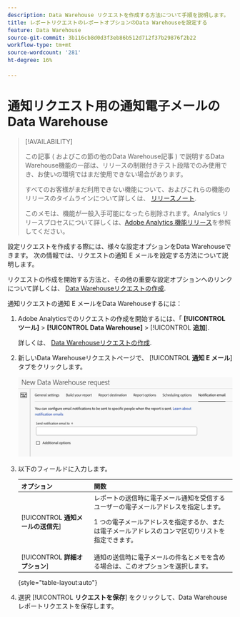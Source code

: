 ```yaml
---
description: Data Warehouse リクエストを作成する方法について手順を説明します。
title: レポートリクエストのレポートオプションのData Warehouseを設定する
feature: Data Warehouse
source-git-commit: 3b116cb8d0d3f3eb86b512d712f37b29876f2b22
workflow-type: tm+mt
source-wordcount: '281'
ht-degree: 16%

---
```


# 通知リクエスト用の通知電子メールのData Warehouse

>[!AVAILABILITY]
>
>この記事 ( およびこの節の他のData Warehouse記事 ) で説明するData Warehouse機能の一部は、リリースの制限付きテスト段階でのみ使用でき、お使いの環境ではまだ使用できない場合があります。
>
>すべてのお客様がまだ利用できない機能について、およびこれらの機能のリリースのタイムラインについて詳しくは、 [リリースノート](/help/release-notes/latest.md).
>
>このメモは、機能が一般入手可能になったら削除されます。Analytics リリースプロセスについて詳しくは、[Adobe Analytics 機能リリース](/help/release-notes/releases.md)を参照してください。

設定リクエストを作成する際には、様々な設定オプションをData Warehouseできます。 次の情報では、リクエストの通知 E メールを設定する方法について説明します。

リクエストの作成を開始する方法と、その他の重要な設定オプションへのリンクについて詳しくは、 [Data Warehouseリクエストの作成](/help/export/data-warehouse/create-request/t-dw-create-request.md).

通知リクエストの通知 E メールをData Warehouseするには：

1. Adobe Analyticsでのリクエストの作成を開始するには、「 **[!UICONTROL ツール]** > **[!UICONTROL Data Warehouse]** > [!UICONTROL **追加**].

   詳しくは、 [Data Warehouseリクエストの作成](/help/export/data-warehouse/create-request/t-dw-create-request.md).

1. 新しいData Warehouseリクエストページで、 [!UICONTROL **通知 E メール**] タブをクリックします。

   ![「レポートの宛先」タブ](assets/dw-notification-email.png)

1. 以下のフィールドに入力します。

   | オプション | 関数 |
   |---------|----------|
   | [!UICONTROL **通知メールの送信先**] | レポートの送信時に電子メール通知を受信するユーザーの電子メールアドレスを指定します。 <p>1 つの電子メールアドレスを指定するか、または電子メールアドレスのコンマ区切りリストを指定できます。</p> |
   | [!UICONTROL **詳細オプション**] | 通知の送信時に電子メールの件名とメモを含める場合は、このオプションを選択します。 |

   {style="table-layout:auto"}

1. 選択 [!UICONTROL **リクエストを保存**] をクリックして、Data Warehouseレポートリクエストを保存します。
